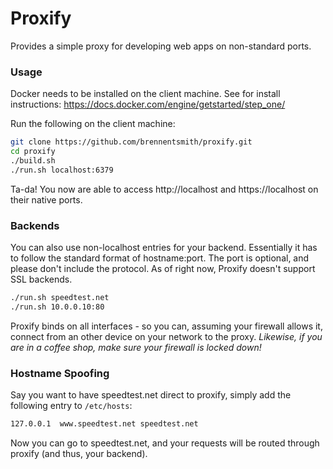 # Proxify

Provides a simple proxy for developing web apps on non-standard ports.

### Usage

Docker needs to be installed on the client machine. See for install instructions: https://docs.docker.com/engine/getstarted/step_one/

Run the following on the client machine:
```sh
git clone https://github.com/brennentsmith/proxify.git
cd proxify
./build.sh
./run.sh localhost:6379 
```

Ta-da! You now are able to access http://localhost and https://localhost on their native ports. 

### Backends

You can also use non-localhost entries for your backend. Essentially it has to follow the standard format of hostname:port. The port is optional, and please don't include the protocol. As of right now, Proxify doesn't support SSL backends.

```sh
./run.sh speedtest.net
./run.sh 10.0.0.10:80
```

Proxify binds on all interfaces - so you can, assuming your firewall allows it, connect from an other device on your network to the proxy. *Likewise, if you are in a coffee shop, make sure your firewall is locked down!*

### Hostname Spoofing

Say you want to have speedtest.net direct to proxify, simply add the following entry to `/etc/hosts`:

```sh
127.0.0.1  www.speedtest.net speedtest.net
```

Now you can go to speedtest.net, and your requests will be routed through proxify (and thus, your backend).
